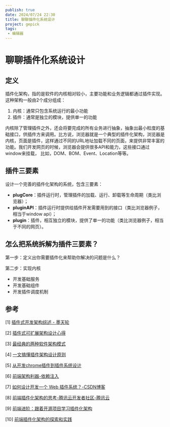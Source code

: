 ```yaml
---
publish: true
date: 2024/07/24 22:30
title: 聊聊插件化系统设计
project: gepick
tags:
 - 编辑器
---
```


# 聊聊插件化系统设计

## 定义

插件化架构，指的是软件的内核相对较小，主要功能和业务逻辑都通过插件实现。这种架构一般由2个成分组成：

1. 内核：通常只包含系统运行的最小功能
2. 插件：通常是独立的模块，提供单一的功能

内核除了管理插件之外，还会将要完成的所有业务进行抽象，抽象出最小粒度的基础接口，供插件方来调用。比方说，浏览器就是一个典型的插件化架构，浏览器是内核，页面是插件，这样通过不同的URL地址加载不同的页面，来提供非常丰富的功能。我们开发网页的时候，浏览器会提供很多API和能力，这些接口通过 window来挂载， 比如，DOM、BOM、Event、Location等等。

## 插件三要素

设计一个完善的插件化架构的系统，包含三要素：

- **plugCore**：插件运行时，管理插件的加载、运行、卸载等生命周期（类比浏览器）；
- **pluginAPI**：插件运行时提供给插件开发需要用到的接口（类比浏览器例子，相当于window api）；
- **plugin**：插件，相互独立的模块，提供了单一的功能（类比浏览器例子，相当于不同的网页）。

## **怎么把系统拆解为插件三要素？**

第一步：定义出你需要插件化来帮助你解决的问题是什么？

第二步：实现内核

- 开发基础服务
- 开发基础组件
- 开发插件调度机制

## 参考

[1] [插件式开发架构综述 - 墨天轮](https://www.modb.pro/db/131158)

[2] [插件式可扩展架构设计心得](https://zhuanlan.zhihu.com/p/372381276)

[3] [最经典的两种软件架构模式](https://tech.youzan.com/zui-jing-dian-de-liang-chong-ruan-jian-jia-gou-mo-shi/)

[4] [一文搞懂插件架构设计原则](https://rapidsu.cn/articles/5624)

[5] [从开发chrome插件到插件系统设计](https://qborfy.com/today/20230224.html)

[6] [前端架构利器-依赖注入](https://zhuanlan.zhihu.com/p/632918199)

[7] [如何设计开发一个 Web 插件系统？-CSDN博客](https://blog.csdn.net/qiwoo_weekly/article/details/117970182)

[8] [前端插件化架构的思考-腾讯云开发者社区-腾讯云](https://cloud.tencent.com/developer/article/1600005)

[9] [前端进阶：跟着开源项目学习插件化架构](https://segmentfault.com/a/1190000022991956)

[10] [前端插件化架构的探索和实践](https://segmentfault.com/a/1190000024527170)
